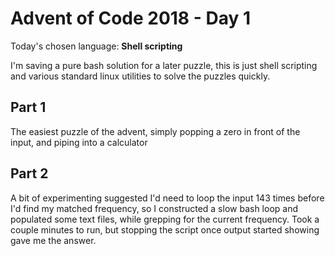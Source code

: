 Advent of Code 2018 - Day 1
===========================

Today's chosen language: **Shell scripting**

I'm saving a pure bash solution for a later puzzle, this is just shell scripting and various standard linux utilities to solve the puzzles quickly.

## Part 1

The easiest puzzle of the advent, simply popping a zero in front of the input, and piping into a calculator

## Part 2

A bit of experimenting suggested I'd need to loop the input 143 times before I'd find my matched frequency, so I constructed a slow bash loop and populated some text files, while grepping for the current frequency. Took a couple minutes to run, but stopping the script once output started showing gave me the answer.

